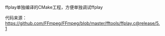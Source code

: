 ffplay单独编译的CMake工程，方便单独调试ffplay

代码来源：
https://github.com/FFmpeg/FFmpeg/blob/master/fftools/ffplay.c@release/5.1